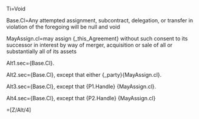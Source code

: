Ti=Void

Base.Cl=Any attempted assignment, subcontract, delegation, or transfer in violation of the foregoing will be null and void

MayAssign.cl=may assign {_this_Agreement} without such consent to its successor in interest by way of merger, acquisition or sale of all or substantially all of its assets

Alt1.sec={Base.Cl}.

Alt2.sec={Base.Cl}, except that either {_party}{MayAssign.cl}.

Alt3.sec={Base.Cl}, except that {P1.Handle} {MayAssign.cl}.

Alt4.sec={Base.Cl}, except that {P2.Handle} {MayAssign.cl}

=[Z/Alt/4]
